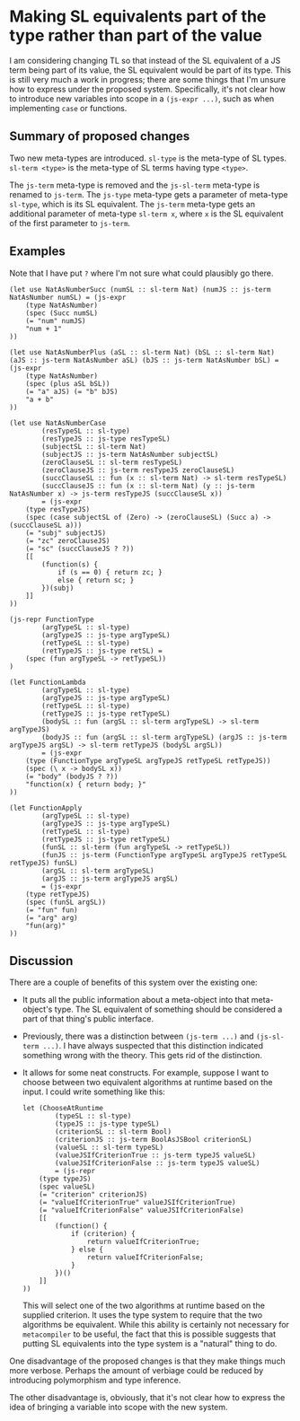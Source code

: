 # Making SL equivalents part of the type rather than part of the value

I am considering changing TL so that instead of the SL equivalent of a JS term being part of its value, the SL equivalent would be part of its type. This is still very much a work in progress; there are some things that I'm unsure how to express under the proposed system. Specifically, it's not clear how to introduce new variables into scope in a `(js-expr ...)`, such as when implementing `case` or functions.

## Summary of proposed changes

Two new meta-types are introduced. `sl-type` is the meta-type of SL types. `sl-term <type>` is the meta-type of SL terms having type `<type>`.

The `js-term` meta-type is removed and the `js-sl-term` meta-type is renamed to `js-term`. The `js-type` meta-type gets a parameter of meta-type `sl-type`, which is its SL equivalent. The `js-term` meta-type gets an additional parameter of meta-type `sl-term x`, where `x` is the SL equivalent of the first parameter to `js-term`.

## Examples

Note that I have put `?` where I'm not sure what could plausibly go there.

```
(let use NatAsNumberSucc (numSL :: sl-term Nat) (numJS :: js-term NatAsNumber numSL) = (js-expr
	(type NatAsNumber)
	(spec (Succ numSL)
	(= "num" numJS)
	"num + 1"
))

(let use NatAsNumberPlus (aSL :: sl-term Nat) (bSL :: sl-term Nat) (aJS :: js-term NatAsNumber aSL) (bJS :: js-term NatAsNumber bSL) = (js-expr
	(type NatAsNumber)
	(spec (plus aSL bSL))
	(= "a" aJS) (= "b" bJS)
	"a + b"
))

(let use NatAsNumberCase
		(resTypeSL :: sl-type)
		(resTypeJS :: js-type resTypeSL)
		(subjectSL :: sl-term Nat)
		(subjectJS :: js-term NatAsNumber subjectSL)
		(zeroClauseSL :: sl-term resTypeSL)
		(zeroClauseJS :: js-term resTypeJS zeroClauseSL)
		(succClauseSL :: fun (x :: sl-term Nat) -> sl-term resTypeSL)
		(succClauseJS :: fun (x :: sl-term Nat) (y :: js-term NatAsNumber x) -> js-term resTypeJS (succClauseSL x))
		= (js-expr
	(type resTypeJS)
	(spec (case subjectSL of (Zero) -> (zeroClauseSL) (Succ a) -> (succClauseSL a)))
	(= "subj" subjectJS)
	(= "zc" zeroClauseJS)
	(= "sc" (succClauseJS ? ?))
	[[
		(function(s) {
			if (s == 0) { return zc; }
			else { return sc; }
		})(subj)
	]]
))

(js-repr FunctionType
		(argTypeSL :: sl-type)
		(argTypeJS :: js-type argTypeSL)
		(retTypeSL :: sl-type)
		(retTypeJS :: js-type retSL) =
	(spec (fun argTypeSL -> retTypeSL))
)

(let FunctionLambda
		(argTypeSL :: sl-type)
		(argTypeJS :: js-type argTypeSL)
		(retTypeSL :: sl-type)
		(retTypeJS :: js-type retTypeSL)
		(bodySL :: fun (argSL :: sl-term argTypeSL) -> sl-term argTypeJS)
		(bodyJS :: fun (argSL :: sl-term argTypeSL) (argJS :: js-term argTypeJS argSL) -> sl-term retTypeJS (bodySL argSL))
		= (js-expr
	(type (FunctionType argTypeSL argTypeJS retTypeSL retTypeJS))
	(spec (\ x -> bodySL x))
	(= "body" (bodyJS ? ?))
	"function(x) { return body; }"
))

(let FunctionApply
		(argTypeSL :: sl-type)
		(argTypeJS :: js-type argTypeSL)
		(retTypeSL :: sl-type)
		(retTypeJS :: js-type retTypeSL)
		(funSL :: sl-term (fun argTypeSL -> retTypeSL))
		(funJS :: js-term (FunctionType argTypeSL argTypeJS retTypeSL retTypeJS) funSL)
		(argSL :: sl-term argTypeSL)
		(argJS :: js-term argTypeJS argSL)
		= (js-expr
	(type retTypeJS)
	(spec (funSL argSL))
	(= "fun" fun)
	(= "arg" arg)
	"fun(arg)"
))
```

## Discussion

There are a couple of benefits of this system over the existing one:

* It puts all the public information about a meta-object into that meta-object's type. The SL equivalent of something should be considered a part of that thing's public interface.

* Previously, there was a distinction between `(js-term ...)` and `(js-sl-term ...)`. I have always suspected that this distinction indicated something wrong with the theory. This gets rid of the distinction.

* It allows for some neat constructs. For example, suppose I want to choose between two equivalent algorithms at runtime based on the input. I could write something like this:

    ```
	let (ChooseAtRuntime
			(typeSL :: sl-type)
			(typeJS :: js-type typeSL)
			(criterionSL :: sl-term Bool)
			(criterionJS :: js-term BoolAsJSBool criterionSL)
			(valueSL :: sl-term typeSL)
			(valueJSIfCriterionTrue :: js-term typeJS valueSL)
			(valueJSIfCriterionFalse :: js-term typeJS valueSL)
			= (js-repr
		(type typeJS)
		(spec valueSL)
		(= "criterion" criterionJS)
		(= "valueIfCriterionTrue" valueJSIfCriterionTrue)
		(= "valueIfCriterionFalse" valueJSIfCriterionFalse)
		[[
			(function() {
				if (criterion) {
					return valueIfCriterionTrue;
				} else {
					return valueIfCriterionFalse;
				}
			})()
		]]
	))
	```

	This will select one of the two algorithms at runtime based on the supplied criterion. It uses the type system to require that the two algorithms be equivalent. While this ability is certainly not necessary for `metacompiler` to be useful, the fact that this is possible suggests that putting SL equivalents into the type system is a "natural" thing to do.

One disadvantage of the proposed changes is that they make things much more verbose. Perhaps the amount of verbiage could be reduced by introducing polymorphism and type inference.

The other disadvantage is, obviously, that it's not clear how to express the idea of bringing a variable into scope with the new system.


